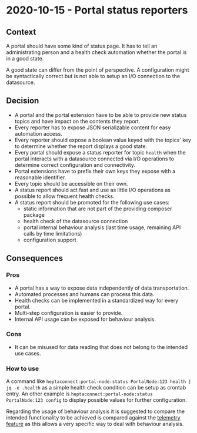 # 2020-10-15 - Portal status reporters

## Context

A portal should have some kind of status page.
It has to tell an administrating person and a health check automation whether the portal is in a good state.

A good state can differ from the point of perspective.
A configuration might be syntactically correct but is not able to setup an I/O connection to the datasource.

## Decision

* A portal and the portal extension have to be able to provide new status topics and have impact on the contents they report.
* Every reporter has to expose JSON serializable content for easy automation access.
* Every reporter should expose a boolean value keyed with the topics' key to determine whether the report displays a good state.
* Every portal should expose a status reporter for topic `health` when the portal interacts with a datasource connected via I/O operations to determine correct configuration and connectivity.
* Portal extensions have to prefix their own keys they expose with a reasonable identifier.
* Every topic should be accessible on their own.
* A status report should act fast and use as little I/O operations as possible to allow frequent health checks.
* A status report should be promoted for the following use cases:
    * static information that are not part of the providing composer package
    * health check of the datasource connection
    * portal internal behaviour analysis (last time usage, remaining API calls by time limitations)
    * configuration support

## Consequences

### Pros

* A portal has a way to expose data independently of data transportation.
* Automated processes and humans can process this data.
* Health checks can be implemented in a standardized way for every portal.
* Multi-step configuration is easier to provide.
* Internal API usage can be exposed for behaviour analysis.
 
### Cons
 
* It can be misused for data reading that does not belong to the intended use cases.

### How to use

A command like `heptaconnect:portal-node:status PortalNode:123 health | jq -e .health` as a simple health check condition can be setup as crontab entry.
An other example is `heptaconnect:portal-node:status PortalNode:123 config` to display possible values for further configuration.

Regarding the usage of behaviour analysis it is suggested to compare the intended functionality to be achieved is compared against the [telemetry feature](./2020-01-27-telemetry-recording.md) as this allows a very specific way to deal with behaviour analysis.
